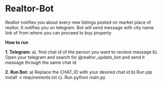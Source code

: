 # Realtor-Bot
Realtor notifies you about every new listings posted on market place of realtor.
It notifies you on telegram. Bot will send message with city name link of from where you can proceed to buy property

**How to run**

**1. Telegram:**
    a). find chat id of the person you want to recieve message
    b). Open your telegram and search for @realtor_update_bot and send it message through the same chat id 

**2. Run Bot:**
    a) Replace the CHAT_ID with your desired chat id
    b) Run pip install -r requirements.txt
    c). Run python main.py

